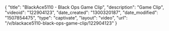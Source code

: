 {
    "title": "BlackAce5110 - Black Ops Game Clip",
    "description": "Game Clip",
    "videoid": "122904123",
    "date_created": "1300320187",
    "date_modified": "1507854475",
    "type": "captivate",
    "layout": "video",
    "url": "\/v\/blackace5110-black-ops-game-clip\/122904123"
}